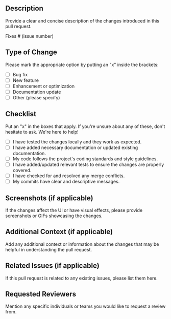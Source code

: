 ## Description
Provide a clear and concise description of the changes introduced in this pull request.

Fixes # (issue number)

## Type of Change
Please mark the appropriate option by putting an "x" inside the brackets:

- [ ] Bug fix
- [ ] New feature
- [ ] Enhancement or optimization
- [ ] Documentation update
- [ ] Other (please specify)

## Checklist
Put an "x" in the boxes that apply. If you're unsure about any of these, don't hesitate to ask. We're here to help!

- [ ] I have tested the changes locally and they work as expected.
- [ ] I have added necessary documentation or updated existing documentation.
- [ ] My code follows the project's coding standards and style guidelines.
- [ ] I have added/updated relevant tests to ensure the changes are properly covered.
- [ ] I have checked for and resolved any merge conflicts.
- [ ] My commits have clear and descriptive messages.

## Screenshots (if applicable)
If the changes affect the UI or have visual effects, please provide screenshots or GIFs showcasing the changes.

## Additional Context (if applicable)
Add any additional context or information about the changes that may be helpful in understanding the pull request.

## Related Issues (if applicable)
If this pull request is related to any existing issues, please list them here.

## Requested Reviewers
Mention any specific individuals or teams you would like to request a review from.